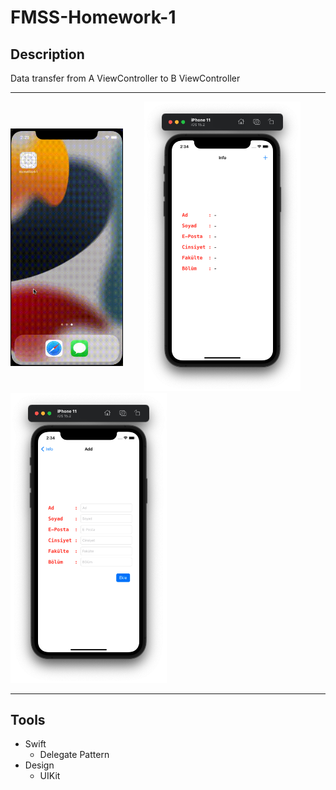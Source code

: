 # FMSS-Homework-1

## Description

Data transfer from A ViewController to B ViewController

---
[<img src="gif/App.gif" width="180" height="380" style="margin-bottom: 40px"/>]()
[<img src="images/1.png" width="250" style="margin-left: 30px"/>]()
[<img src="images/2.png" width="250"/>]()

---

## Tools
- Swift
    - Delegate Pattern
- Design
    - UIKit
